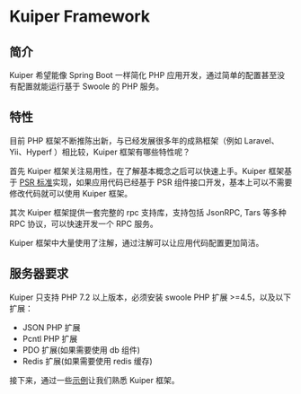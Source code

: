 # Kuiper Framework

## 简介

Kuiper 希望能像 Spring Boot 一样简化 PHP 应用开发，通过简单的配置甚至没有配置就能运行基于 Swoole 的 PHP 服务。

## 特性

目前 PHP 框架不断推陈出新，与已经发展很多年的成熟框架（例如 Laravel、Yii、Hyperf ）相比较，Kuiper 框架有哪些特性呢？

首先 Kuiper 框架关注易用性，在了解基本概念之后可以快速上手。Kuiper 框架基于 [PSR 标准](https://www.php-fig.org/psr)实现，如果应用代码已经基于 PSR 组件接口开发，基本上可以不需要修改代码就可以使用 Kuiper 框架。

其次 Kuiper 框架提供一套完整的 rpc 支持库，支持包括 JsonRPC, Tars 等多种 RPC 协议，可以快速开发一个 RPC 服务。

Kuiper 框架中大量使用了注解，通过注解可以让应用代码配置更加简洁。

## 服务器要求

Kuiper 只支持 PHP 7.2 以上版本，必须安装 swoole PHP 扩展 >=4.5，以及以下扩展：
- JSON PHP 扩展
- Pcntl PHP 扩展
- PDO 扩展(如果需要使用 db 组件)
- Redis 扩展(如果需要使用 redis 缓存)

接下来，通过一些[示例](tutorial.md)让我们熟悉 Kuiper 框架。
